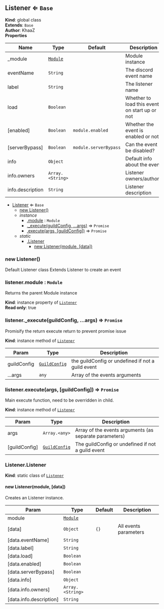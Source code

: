 <a name="Listener"></a>

## Listener ⇐ <code>Base</code>
**Kind**: global class  
**Extends**: <code>Base</code>  
**Author**: KhaaZ  
**Properties**

| Name | Type | Default | Description |
| --- | --- | --- | --- |
| _module | <code>[Module](Modules/Module)</code> |  | Module instance |
| eventName | <code>String</code> |  | The discord event name |
| label | <code>String</code> |  | The listener name |
| load | <code>Boolean</code> |  | Whether to load this event on start up or not |
| [enabled] | <code>Boolean</code> | <code>module.enabled</code> | Whether the event is enabled or not |
| [serverBypass] | <code>Boolean</code> | <code>module.serverBypass</code> | Can the event be disabled? |
| info | <code>Object</code> |  | Default info about the event |
| info.owners | <code>Array.&lt;String&gt;</code> |  | Listener owners/authors |
| info.description | <code>String</code> |  | Listener description |


* [Listener](#Listener) ⇐ <code>Base</code>
    * [new Listener()](#new_Listener_new)
    * _instance_
        * [.module](#Listener+module) : <code>Module</code>
        * [._execute(guildConfig, ...args)](#Listener+_execute) ⇒ <code>Promise</code>
        * [.execute(args, [guildConfig])](#Listener+execute) ⇒ <code>Promise</code>
    * _static_
        * [.Listener](#Listener.Listener)
            * [new Listener(module, [data])](#new_Listener.Listener_new)

<a name="new_Listener_new"></a>

### new Listener()
Default Listener class
Extends Listener to create an event

<a name="Listener+module"></a>

### listener.module : <code>Module</code>
Returns the parent Module instance

**Kind**: instance property of [<code>Listener</code>](#Listener)  
**Read only**: true  
<a name="Listener+_execute"></a>

### listener.\_execute(guildConfig, ...args) ⇒ <code>Promise</code>
Promisify the return execute return to prevent promise issue

**Kind**: instance method of [<code>Listener</code>](#Listener)  

| Param | Type | Description |
| --- | --- | --- |
| guildConfig | <code>[GuildConfig](Core/GuildConfig)</code> | the guildConfig or undefined if not a guild event |
| ...args | <code>any</code> | Array of the events arguments |

<a name="Listener+execute"></a>

### listener.execute(args, [guildConfig]) ⇒ <code>Promise</code>
Main execute function, need to be overridden in child.

**Kind**: instance method of [<code>Listener</code>](#Listener)  

| Param | Type | Description |
| --- | --- | --- |
| args | <code>Array.&lt;any&gt;</code> | Array of the events arguments (as separate parameters) |
| [guildConfig] | <code>[GuildConfig](Core/GuildConfig)</code> | The guildConfig or undefined if not a guild event |

<a name="Listener.Listener"></a>

### Listener.Listener
**Kind**: static class of [<code>Listener</code>](#Listener)  
<a name="new_Listener.Listener_new"></a>

#### new Listener(module, [data])
Creates an Listener instance.


| Param | Type | Default | Description |
| --- | --- | --- | --- |
| module | <code>[Module](Modules/Module)</code> |  |  |
| [data] | <code>Object</code> | <code>{}</code> | All events parameters |
| [data.eventName] | <code>String</code> |  |  |
| [data.label] | <code>String</code> |  |  |
| [data.load] | <code>Boolean</code> |  |  |
| [data.enabled] | <code>Boolean</code> |  |  |
| [data.serverBypass] | <code>Boolean</code> |  |  |
| [data.info] | <code>Object</code> |  |  |
| [data.info.owners] | <code>Array.&lt;String&gt;</code> |  |  |
| [data.info.description] | <code>String</code> |  |  |

